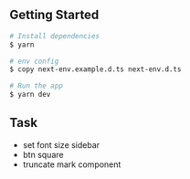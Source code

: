## Getting Started

```bash
# Install dependencies
$ yarn

# env config
$ copy next-env.example.d.ts next-env.d.ts

# Run the app
$ yarn dev
```

## Task
- set font size sidebar
- btn square
- truncate mark component